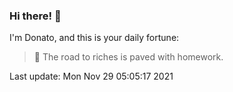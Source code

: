 ### Hi there! 👋 

I'm Donato, and this is your daily fortune:

> 🥠 The road to riches is paved with homework.

Last update: Mon Nov 29 05:05:17 2021